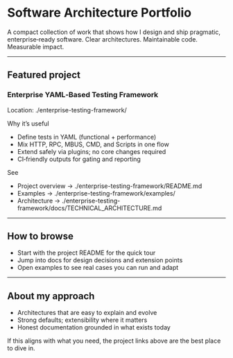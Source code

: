 # Software Architecture Portfolio

A compact collection of work that shows how I design and ship pragmatic, enterprise‑ready software. Clear architectures. Maintainable code. Measurable impact.

---

## Featured project

### Enterprise YAML‑Based Testing Framework
Location: ./enterprise-testing-framework/

Why it’s useful
- Define tests in YAML (functional + performance)
- Mix HTTP, RPC, MBUS, CMD, and Scripts in one flow
- Extend safely via plugins; no core changes required
- CI‑friendly outputs for gating and reporting

See
- Project overview → ./enterprise-testing-framework/README.md
- Examples → ./enterprise-testing-framework/examples/
- Architecture → ./enterprise-testing-framework/docs/TECHNICAL_ARCHITECTURE.md

---

## How to browse
- Start with the project README for the quick tour
- Jump into docs for design decisions and extension points
- Open examples to see real cases you can run and adapt

---

## About my approach
- Architectures that are easy to explain and evolve
- Strong defaults; extensibility where it matters
- Honest documentation grounded in what exists today

If this aligns with what you need, the project links above are the best place to dive in.

